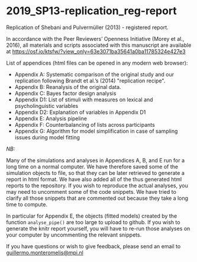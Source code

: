 2019_SP13-replication_reg-report
================================

Replication of Shebani and Pulvermüller (2013) - registered report.

In accordance with the Peer Reviewers’ Openness Initiative (Morey et al., 2016),
all materials and scripts associated with this manuscript are available at
https://osf.io/ktsfw/?view_only=63e3071ba35641a0ba11785324e427e3

List of appendices (html files can be opened in any modern web browser):

- Appendix A: Systematic comparison of the original study and our replication
  following Brandt et al.’s (2014) "replication recipe".
- Appendix B: Reanalysis of the original data.
- Appendix C: Bayes factor design analysis
- Appendix D1: List of stimuli with measures on lexical and psycholinguistic
  variables
- Appendix D2: Explanation of variables in Appendix D1
- Appendix E: Analysis pipeline
- Appendix F: Counterbalancing of lists across participants
- Appendix G: Algorithm for model simplification in case of sampling issues
  during model fitting


*NB:*

Many of the simulations and analyses in Appendices A, B, and E run for a long
time on a normal computer. We have therefore saved some of the simulation
objects to file, so that they can be later retrieved to generate a report in
html format. We have also added all of the thus generated html reports to the
repository. If you wish to reproduce the actual analyses, you may need to
uncomment some of the code snippets. We have tried to clarify all those snippets
that are commented out because they take a long time to compute.

In particular for Appendix E, the objects (fitted models) created by the
function `analyse_pipe()` are too large to upload to github. If you wish to
generate the knitr report yourself, you will have to re-run those analyses
on your computer by uncommenting the relevant snippets.

If you have questions or wish to give feedback, please send an email to
guillermo.monteromelis@mpi.nl

